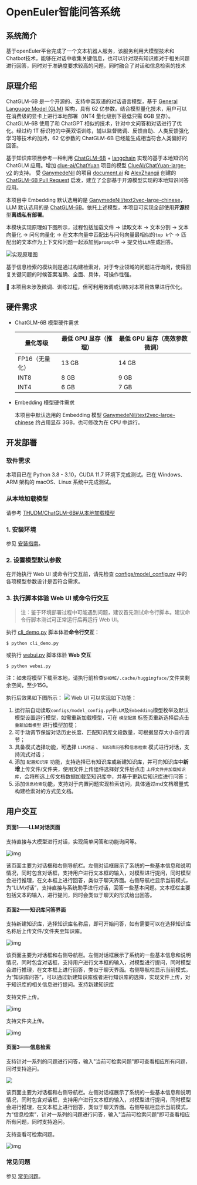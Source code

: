 # OpenEuler智能问答系统

## 系统简介

基于openEuler平台完成了一个文本机器人服务，该服务利用大模型技术和Chatbot技术，能够在对话中收集关键信息，也可以针对现有知识库对于相关问题进行回答，同时对于准确度要求较高的问题，同时融合了对话和信息检索的技术

## 原理介绍

ChatGLM-6B 是一个开源的、支持中英双语的对话语言模型，基于 [General Language Model (GLM)](https://github.com/THUDM/GLM) 架构，具有 62 亿参数。结合模型量化技术，用户可以在消费级的显卡上进行本地部署（INT4 量化级别下最低只需 6GB 显存）。 ChatGLM-6B 使用了和 ChatGPT 相似的技术，针对中文问答和对话进行了优化。经过约 1T 标识符的中英双语训练，辅以监督微调、反馈自助、人类反馈强化学习等技术的加持，62 亿参数的 ChatGLM-6B 已经能生成相当符合人类偏好的回答。

基于知识库项目参考一种利用 [ChatGLM-6B](https://github.com/THUDM/ChatGLM-6B) + [langchain](https://github.com/hwchase17/langchain) 实现的基于本地知识的 ChatGLM 应用。增加 [clue-ai/ChatYuan](https://github.com/clue-ai/ChatYuan) 项目的模型 [ClueAI/ChatYuan-large-v2](https://huggingface.co/ClueAI/ChatYuan-large-v2) 的支持。 受 [GanymedeNil](https://github.com/GanymedeNil) 的项目 [document.ai](https://github.com/GanymedeNil/document.ai) 和 [AlexZhangji](https://github.com/AlexZhangji) 创建的 [ChatGLM-6B Pull Request](https://github.com/THUDM/ChatGLM-6B/pull/216) 启发，建立了全部基于开源模型实现的本地知识问答应用。

本项目中 Embedding 默认选用的是 [GanymedeNil/text2vec-large-chinese](https://huggingface.co/GanymedeNil/text2vec-large-chinese/tree/main)，LLM 默认选用的是 [ChatGLM-6B](https://github.com/THUDM/ChatGLM-6B)。依托上述模型，本项目可实现全部使用**开源**模型**离线私有部署**。

本模块实现原理如下图所示，过程包括加载文件 -> 读取文本 -> 文本分割 -> 文本向量化 -> 问句向量化 -> 在文本向量中匹配出与问句向量最相似的`top k`个 -> 匹配出的文本作为上下文和问题一起添加到`prompt`中 -> 提交给`LLM`生成回答。

![实现原理图](img/langchain+chatglm.png)

基于信息检索的模块则是通过构建检索对，对于专业领域的问题进行询问，使得回复关键问题的时候答案准确、全面、具体，可操作性强。

🚩 本项目未涉及微调、训练过程，但可利用微调或训练对本项目效果进行优化。

## 硬件需求

- ChatGLM-6B 模型硬件需求
  
    | **量化等级**   | **最低 GPU 显存**（推理） | **最低 GPU 显存**（高效参数微调） |
    | -------------- | ------------------------- | --------------------------------- |
    | FP16（无量化） | 13 GB                     | 14 GB                             |
    | INT8           | 8 GB                     | 9 GB                             |
    | INT4           | 6 GB                      | 7 GB                              |

- Embedding 模型硬件需求

    本项目中默认选用的 Embedding 模型 [GanymedeNil/text2vec-large-chinese](https://huggingface.co/GanymedeNil/text2vec-large-chinese/tree/main) 约占用显存 3GB，也可修改为在 CPU 中运行。


## 开发部署

### 软件需求

本项目已在 Python 3.8 - 3.10，CUDA 11.7 环境下完成测试。已在 Windows、ARM 架构的 macOS、Linux 系统中完成测试。

### 从本地加载模型

请参考 [THUDM/ChatGLM-6B#从本地加载模型](https://github.com/THUDM/ChatGLM-6B#从本地加载模型)

### 1. 安装环境

参见 [安装指南](docs/INSTALL.md)。

### 2. 设置模型默认参数

在开始执行 Web UI 或命令行交互前，请先检查 [configs/model_config.py](configs/model_config.py) 中的各项模型参数设计是否符合需求。

### 3. 执行脚本体验 Web UI 或命令行交互

> 注：鉴于环境部署过程中可能遇到问题，建议首先测试命令行脚本。建议命令行脚本测试可正常运行后再运行 Web UI。

执行 [cli_demo.py](cli_demo.py) 脚本体验**命令行交互**：
```shell
$ python cli_demo.py
```

或执行 [webui.py](webui.py) 脚本体验 **Web 交互**

```shell
$ python webui.py
```

注：如未将模型下载至本地，请执行前检查`$HOME/.cache/huggingface/`文件夹剩余空间，至少15G。

执行后效果如下图所示：
![](img/wps535A.tmp.jpg)
Web UI 可以实现如下功能：

1. 运行前自动读取`configs/model_config.py`中`LLM`及`Embedding`模型枚举及默认模型设置运行模型，如需重新加载模型，可在 `模型配置` 标签页重新选择后点击 `重新加载模型` 进行模型加载；
2. 可手动调节保留对话历史长度、匹配知识库文段数量，可根据显存大小自行调节；
3. 具备模式选择功能，可选择 `LLM对话` 、 `知识库问答`和`信息检索` 模式进行对话，支持流式对话；
4. 添加 `配置知识库` 功能，支持选择已有知识库或新建知识库，并可向知识库中**新增**上传文件/文件夹，使用文件上传组件选择好文件后点击 `上传文件并加载知识库`，会将所选上传文档数据加载至知识库中，并基于更新后知识库进行问答；
5. 添加`信息检索`功能，支持对于内置问题实现检索访问，具体通过md文档增量式构建检索对的方式见文档。

## 用户交互

#### 页面1——LLM对话页面

支持直接与大模型进行对话，实现简单问答和功能询问等。

![img](img/wps5359.tmp.jpg) 

该页面主要为对话框和右侧导航栏。左侧对话框展示了系统的一些基本信息和说明情况，同时包含对话框，支持用户进行文本框的输入，对模型进行提问，同时模型会进行推理，在文本框上进行回答，类似于聊天界面。右侧导航栏显示当前模式，为“LLM对话”，支持直接与系统助手进行对话，回答一些基本问题。文本框栏主要包括文本的输入，进行提问，同时会类似于聊天的形式给出回答。

####  页面2——知识库问答界面

支持新建知识库，选择知识库名称后，即可开始问答，如有需要可以在选择知识库名称后上传文件/文件夹至知识库。

![img](img/wps535A.tmp.jpg) 

该页面主要为对话框和右侧导航栏。左侧对话框展示了系统的一些基本信息和说明情况，同时包含对话框，支持用户进行文本框的输入，对模型进行提问，同时模型会进行推理，在文本框上进行回答，类似于聊天界面。右侧导航栏显示当前模式，为“知识库问答”，可以通过新建知识库或者进行知识库的选择，实现文件上传，对于知识库的相关信息进行提问。支持新建知识库

支持文件上传。

![img](img/wps535C.tmp.jpg) 

支持文件夹上传。

![img](img/wps535D.tmp.jpg) 

#### 页面3——信息检索

支持针对一系列的问题进行问答，输入"当前可检索问题"即可查看相应所有问题，同时支持追问。

![](img/wps535E.tmp.jpg) 

该页面主要为对话框和右侧导航栏。左侧对话框展示了系统的一些基本信息和说明情况，同时包含对话框，支持用户进行文本框的输入，对模型进行提问，同时模型会进行推理，在文本框上进行回答，类似于聊天界面。右侧导航栏显示当前模式，为“信息检索”，针对一系列的问题进行问答，输入"当前可检索问题"即可查看相应所有问题，同时支持追问。

支持查看可检索问题。

![img](img/wps535F.tmp.jpg) 

### 常见问题

参见 [常见问题](docs/FAQ.md)。
